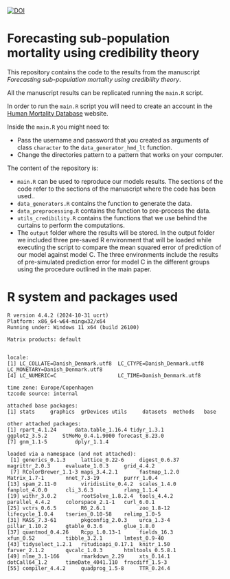 [![DOI](https://zenodo.org/badge/891618766.svg)](https://doi.org/10.5281/zenodo.15829585)

# Forecasting sub-population mortality using credibility theory

This repository contains the code to the results from the manuscript *Forecasting sub-population mortality using credibility theory*.

All the manuscript results can be replicated running the `main.R` script.

In order to run the `main.R` script you will need to create an account in the [Human Mortality Database](https://www.mortality.org/) website.

Inside the `main.R` you might need to:

* Pass the username and password that you created as arguments of class `character` to the `data_generator_hmd_lt` function.
* Change the directories pattern to a pattern that works on your computer.


The content of the repository is:

- `main.R` can be used to reproduce our models results. The sections of the code refer to the sections of the manuscript where the code has been used..
- `data_generators.R` contains the function to generate the data.
- `data_preprocessing.R` contains the function to pre-process the data. 
- `utils_credibility.R` contains the functions that we use behind the curtains to perform the computations.
-  The `output` folder where the results will be stored. In the output folder we included three pre-saved R environment that will be loaded while executing the script to compare the mean squared error of prediction of our model against model C. The three environments include the results of pre-simulated prediction error for model C in the different groups using the procedure outlined in the main paper.

# R system and packages used

```
R version 4.4.2 (2024-10-31 ucrt)
Platform: x86_64-w64-mingw32/x64
Running under: Windows 11 x64 (build 26100)

Matrix products: default


locale:
[1] LC_COLLATE=Danish_Denmark.utf8  LC_CTYPE=Danish_Denmark.utf8    LC_MONETARY=Danish_Denmark.utf8
[4] LC_NUMERIC=C                    LC_TIME=Danish_Denmark.utf8    

time zone: Europe/Copenhagen
tzcode source: internal

attached base packages:
[1] stats     graphics  grDevices utils     datasets  methods   base     

other attached packages:
[1] rpart_4.1.24      data.table_1.16.4 tidyr_1.3.1       ggplot2_3.5.2     StMoMo_0.4.1.9000 forecast_8.23.0  
[7] gnm_1.1-5         dplyr_1.1.4      

loaded via a namespace (and not attached):
 [1] generics_0.1.3     lattice_0.22-6     digest_0.6.37      magrittr_2.0.3     evaluate_1.0.3     grid_4.4.2        
 [7] RColorBrewer_1.1-3 maps_3.4.2.1       fastmap_1.2.0      Matrix_1.7-1       nnet_7.3-19        purrr_1.0.4       
[13] spam_2.11-0        viridisLite_0.4.2  scales_1.4.0       fanplot_4.0.0      cli_3.6.3          rlang_1.1.4       
[19] withr_3.0.2        rootSolve_1.8.2.4  tools_4.4.2        parallel_4.4.2     colorspace_2.1-1   curl_6.0.1        
[25] vctrs_0.6.5        R6_2.6.1           zoo_1.8-12         lifecycle_1.0.4    tseries_0.10-58    relimp_1.0-5      
[31] MASS_7.3-61        pkgconfig_2.0.3    urca_1.3-4         pillar_1.10.2      gtable_0.3.6       glue_1.8.0        
[37] quantmod_0.4.26    Rcpp_1.0.13-1      fields_16.3        xfun_0.52          tibble_3.2.1       lmtest_0.9-40     
[43] tidyselect_1.2.1   rstudioapi_0.17.1  knitr_1.50         farver_2.1.2       qvcalc_1.0.3       htmltools_0.5.8.1 
[49] nlme_3.1-166       rmarkdown_2.29     xts_0.14.1         dotCall64_1.2      timeDate_4041.110  fracdiff_1.5-3    
[55] compiler_4.4.2     quadprog_1.5-8     TTR_0.24.4 
```
